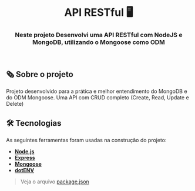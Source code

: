 
<h1 align="center">API RESTful 🖥️</h1>

<h3 align="center">Neste projeto Desenvolvi uma API RESTful com NodeJS e MongoDB, utilizando o Mongoose como ODM</h3>
<br/>

## 🗞️ Sobre o projeto

Projeto desenvolvido para a prática e melhor entendimento do MongoDB e do ODM Mongoose. Uma API com CRUD completo (Create, Read, Update e Delete)
<br/>

## 🛠 Tecnologias

As seguintes ferramentas foram usadas na construção do projeto:
-  **[Node.js](https://nodejs.org/en/)**
-    **[Express](https://expressjs.com/)**
-   **[Mongoose](https://mongoosejs.com/)**
-   **[dotENV](https://github.com/motdotla/dotenv)**

> Veja o arquivo  [package.json](https://github.com/kauamaximino/api-restful-mongoose/blob/main/package.json)

